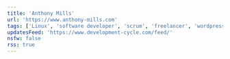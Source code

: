 ```yaml
---
title: 'Anthony Mills'
url: 'https://www.anthony-mills.com'
tags: ['Linux', 'software developer', 'scrum', 'freelancer', 'wordpress', 'aws']
updatesFeed: 'https://www.development-cycle.com/feed/'
nsfw: false
rss: true
---
```

